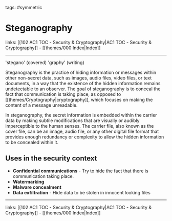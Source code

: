 tags: #symmetric 

# Steganography

links: [[102 AC1 TOC - Security & Cryptography|AC1 TOC - Security & Cryptography]] - [[themes/000 Index|Index]]

---

'stegano' (covered) 'graphy' (writing)

Steganography is the practice of hiding information or messages within other non-secret data, such as images, audio files, video files, or text documents, in a way that the existence of the hidden information remains undetectable to an observer. The goal of steganography is to conceal the fact that communication is taking place, as opposed to [[themes/Cryptography|cryptography]], which focuses on making the content of a message unreadable.

In steganography, the secret information is embedded within the carrier data by making subtile modifications that are visually or audibly imperceptible to the human senses. The carrier file, also known as the cover file, can be an image, audio file, or any other digital file format that provides enough redundancy or complexity to allow the hidden information to be concealed within it.

## Uses in the security context

* **Confidential communications** - Try to hide the fact that there is communication taking place.
* **Watermarking**
* **Malware concealment**
*  **Data exfiltration** - Hide data to be stolen in innocent looking files

---
links: [[102 AC1 TOC - Security & Cryptography|AC1 TOC - Security & Cryptography]] - [[themes/000 Index|Index]]